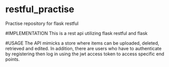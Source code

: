 # restful_practise
Practise repository for flask restful

#IMPLEMENTATION
This is a rest api utilizing flask restful and flask

#USAGE
The API mimicks a store where items can be uploaded, deleted, retrieved and edited.  In addition, there are users who have to authenticate by
registering then log in using the jwt access token to access specific end points.

